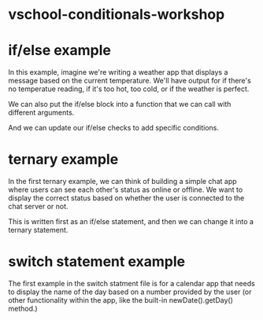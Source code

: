 # vschool-conditionals-workshop

# if/else example
In this example, imagine we're writing a weather app that displays a message based on the current temperature. We'll have output for if there's no temperatue reading, if it's too hot, too cold, or if the weather is perfect. 

We can also put the if/else block into a function that we can call with different arguments.

And we can update our if/else checks to add specific conditions.

# ternary example
In the first ternary example, we can think of building a simple chat app where users can see each other's status as online or offline. We want to display the correct status based on whether the user is connected to the chat server or not.

This is written first as an if/else statement, and then we can change it into a ternary statement. 

# switch statement example
The first example in the switch statment file is for a calendar app that needs to display the name of the day based on a number provided by the user (or other functionality within the app, like the built-in newDate().getDay() method.)